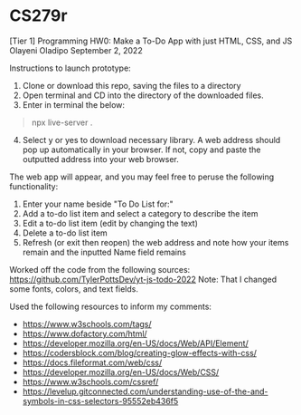 # CS279r
[Tier 1] Programming HW0: Make a To-Do App with just HTML, CSS, and JS
Olayeni Oladipo
September 2, 2022

Instructions to launch prototype:

1) Clone or download this repo, saving the files to a directory
2) Open terminal and CD into the directory of the downloaded files.
3) Enter in terminal the below:
> npx live-server .
4) Select y or yes to download necessary library.
A web address should pop up automatically in your browser.
If not, copy and paste the outputted address into your web browser. 


The web app will appear, and you may feel free to peruse the following functionality:
1) Enter your name beside "To Do List for:"
2) Add a to-do list item and select a category to describe the item
3) Edit a to-do list item (edit by changing the text)
4) Delete a to-do list item
5) Refresh (or exit then reopen) the web address and note how your items remain and the inputted Name field remains


Worked off the code from the following sources:
https://github.com/TylerPottsDev/yt-js-todo-2022
Note: That I changed some fonts, colors, and text fields.

Used the following resources to inform my comments:
- https://www.w3schools.com/tags/
- https://www.dofactory.com/html/
- https://developer.mozilla.org/en-US/docs/Web/API/Element/
- https://codersblock.com/blog/creating-glow-effects-with-css/ 
- https://docs.fileformat.com/web/css/
- https://developer.mozilla.org/en-US/docs/Web/CSS/
- https://www.w3schools.com/cssref/
- https://levelup.gitconnected.com/understanding-use-of-the-and-symbols-in-css-selectors-95552eb436f5